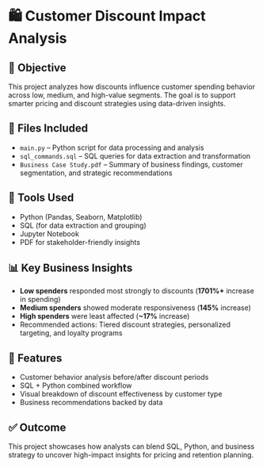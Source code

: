 # 🛍️ Customer Discount Impact Analysis

## 🧠 Objective
This project analyzes how discounts influence customer spending behavior across low, medium, and high-value segments. The goal is to support smarter pricing and discount strategies using data-driven insights.

## 📂 Files Included
- `main.py` – Python script for data processing and analysis  
- `sql_commands.sql` – SQL queries for data extraction and transformation  
- `Business Case Study.pdf` – Summary of business findings, customer segmentation, and strategic recommendations  

## 🔧 Tools Used
- Python (Pandas, Seaborn, Matplotlib)
- SQL (for data extraction and grouping)
- Jupyter Notebook
- PDF for stakeholder-friendly insights

## 📊 Key Business Insights
- **Low spenders** responded most strongly to discounts (**1701%+** increase in spending)  
- **Medium spenders** showed moderate responsiveness (**145%** increase)  
- **High spenders** were least affected (**~17%** increase)  
- Recommended actions: Tiered discount strategies, personalized targeting, and loyalty programs

## 📎 Features
- Customer behavior analysis before/after discount periods  
- SQL + Python combined workflow  
- Visual breakdown of discount effectiveness by customer type  
- Business recommendations backed by data

## ✅ Outcome
This project showcases how analysts can blend SQL, Python, and business strategy to uncover high-impact insights for pricing and retention planning.


